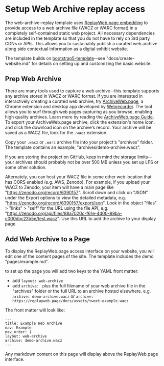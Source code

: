 # Setup Web Archive replay access

The web-archive-replay template uses [ReplayWeb.page embedding](https://replayweb.page/docs/embedding) to provide access to a web archive file (WACZ or WARC format) in a completely self-contained static web project.
All necessary dependencies are included in the template so that you do not have to rely on 3rd party CDNs or APIs.
This allows you to sustainably publish a curated web archive along side contextual information as a digital exhibit website.

The template builds on [bootstrap5-template](https://github.com/thecdil/bootstrap5-template)--see "docs/create-website.md" for details on setting up and customizing the basic website. 

## Prep Web Archive

There are many tools used to capture a web archive--this template supports any archive stored in WACZ or WARC format.
If you are interested in interactively creating a curated web archive, try [ArchiveWeb.page](https://webrecorder.net/tools#archivewebpage), a Chrome extension and desktop app developed by [Webrecorder](https://webrecorder.net/).
The tool allows you to surf through web pages capturing as you browse, enabling high quality archives.
Learn more by reading the [ArchiveWeb.page Guide](https://archiveweb.page/guide).
To export your ArchiveWeb.page archive, click the extension's home icon, and click the download icon on the archive's record.
Your archive will be saved as a WACZ file, look for the `.wacz` extension.

Copy your `.wacz` or `.warc` archive file into your project's "archives" folder. 
The template contains an example, "archives/demo-archive.wacz".

If you are storing the project on GitHub, keep in mind the storage limits--your archives should probably not be over 500 MB unless you set up LFS or some other solution.

Alternately, you can host your WACZ file in some other web location that has CORS enabled (e.g. AWS, Zenodo).
For example, if you upload your WACZ to Zenodo, your item will have a main page like "https://zenodo.org/record/6390157".
Scroll down and click on "JSON" under the Export options to view the detailed metadata, e.g. "https://zenodo.org/record/6390157/export/json". 
Look in the object "files" > "links" > "self" for the URL using the file API, e.g. "https://zenodo.org/api/files/88a7020c-f61e-4d00-89ba-c000dbc23b5e/test.wacz".
Use this URL to add the archive to your display page.

## Add Web Archive to a Page

To display the ReplayWeb.page access interface on your website, you will edit one of the content pages of the site. 
The template includes the demo "pages/example.md".

to set up the page you will add two keys to the YAML front matter:

- add `layout: web-archive`
- add `archive: ` plus the full filename of your web archive file in the "archives" folder or the full URL to an archive hosted elsewhere. e.g. `archive: demo-archive.wacz` or `archive: https://replayweb.page/docs/assets/tweet-example.wacz`

The front matter will look like: 

```
---
title: Example Web Archive
nav: Example
nav_order: 1
layout: web-archive
archive: demo-archive.wacz
---
```

Any markdown content on this page will display above the ReplayWeb.page interface.

